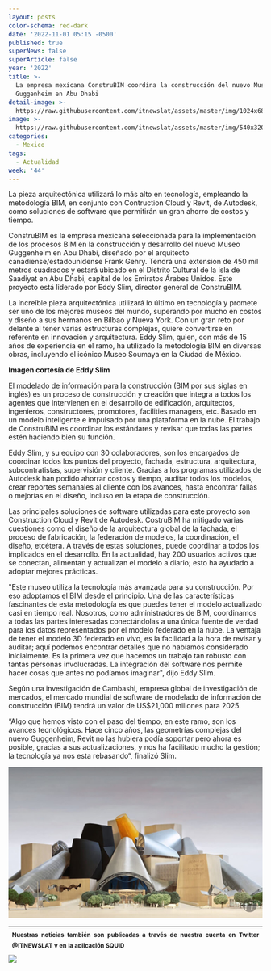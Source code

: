 ```yaml
---
layout: posts
color-schema: red-dark
date: '2022-11-01 05:15 -0500'
published: true
superNews: false
superArticle: false
year: '2022'
title: >-
  La empresa mexicana ConstruBIM coordina la construcción del nuevo Museo
  Guggenheim en Abu Dhabi
detail-image: >-
  https://raw.githubusercontent.com/itnewslat/assets/master/img/1024x680/Museo-Guggenheim-g.jpg
image: >-
  https://raw.githubusercontent.com/itnewslat/assets/master/img/540x320/Museo-Guggenheim-p.jpg
categories:
  - Mexico
tags:
  - Actualidad
week: '44'
---
```

La pieza arquitectónica utilizará lo más alto en tecnología, empleando la metodología BIM, en conjunto con Contruction Cloud y Revit, de Autodesk, como soluciones de software que permitirán un gran ahorro de costos y tiempo.
 
ConstruBIM es la empresa mexicana seleccionada para la implementación de los procesos BIM en la construcción y desarrollo del nuevo Museo Guggenheim en Abu Dhabi, diseñado por el arquitecto canadiense/estadounidense Frank Gehry. Tendrá una extensión de 450 mil metros cuadrados y estará ubicado en el Distrito Cultural de la isla de Saadiyat en Abu Dhabi, capital de los Emiratos Árabes Unidos. Este proyecto está liderado por Eddy Slim, director general de ConstruBIM.
 
La increíble pieza arquitectónica utilizará lo último en tecnología y promete ser uno de los mejores museos del mundo, superando por mucho en costos y diseño a sus hermanos en Bilbao y Nueva York. Con un gran reto por delante al tener varias estructuras complejas, quiere convertirse en referente en innovación y arquitectura. Eddy Slim, quien, con más de 15 años de experiencia en el ramo, ha utilizado la metodología BIM en diversas obras, incluyendo el icónico Museo Soumaya en la Ciudad de México.
 
**Imagen cortesía de Eddy Slim**

El modelado de información para la construcción (BIM por sus siglas en inglés) es un proceso de construcción y creación que integra a todos los agentes que intervienen en el desarrollo de edificación, arquitectos, ingenieros, constructores, promotores, facilities managers, etc. Basado en un modelo inteligente e impulsado por una plataforma en la nube. El trabajo de ConstruBIM es coordinar los estándares y revisar que todas las partes estén haciendo bien su función.
 
Eddy Slim, y su equipo con 30 colaboradores, son los encargados de coordinar todos los puntos del proyecto, fachada, estructura, arquitectura, subcontratistas, supervisión y cliente. Gracias a los programas utilizados de Autodesk han podido ahorrar costos y tiempo, auditar todos los modelos, crear reportes semanales al cliente con los avances, hasta encontrar fallas o mejorías en el diseño, incluso en la etapa de construcción.

Las principales soluciones de software utilizadas para este proyecto son Construction Cloud y Revit de Autodesk. CostruBIM ha mitigado varias cuestiones como el diseño de la arquitectura global de la fachada, el proceso de fabricación, la federación de modelos, la coordinación, el diseño, etcétera. A través de estas soluciones, puede coordinar a todos los implicados en el desarrollo. En la actualidad, hay 200 usuarios activos que se conectan, alimentan y actualizan el modelo a diario; esto ha ayudado a adoptar mejores prácticas.

"Este museo utiliza la tecnología más avanzada para su construcción. Por eso adoptamos el BIM desde el principio. Una de las características fascinantes de esta metodología es que puedes tener el modelo actualizado casi en tiempo real. Nosotros, como administradores de BIM, coordinamos a todas las partes interesadas conectándolas a una única fuente de verdad para los datos representados por el modelo federado en la nube. La ventaja de tener el modelo 3D federado en vivo, es la facilidad a la hora de revisar y auditar; aquí podemos encontrar detalles que no habíamos considerado inicialmente. Es la primera vez que hacemos un trabajo tan robusto con tantas personas involucradas. La integración del software nos permite hacer cosas que antes no podíamos imaginar", dijo Eddy Slim.
 
Según una investigación de Cambashi, empresa global de investigación de mercados, el mercado mundial de software de modelado de información de construcción (BIM) tendrá un valor de US$21,000 millones para 2025.
 
“Algo que hemos visto con el paso del tiempo, en este ramo, son los avances tecnológicos. Hace cinco años, las geometrías complejas del nuevo Guggenheim, Revit no las hubiera podía soportar pero ahora es posible, gracias a sus actualizaciones, y nos ha facilitado mucho la gestión; la tecnología ya nos esta rebasando“, finalizó Slim.

![](https://raw.githubusercontent.com/itnewslat/assets/master/img/540x320/Museo-Guggenheim-p.jpg)

<table style="height: 42px;" width="569">
<tbody>
<tr>
<td style="text-align: justify;"><sub><strong>Nuestras noticias también son publicadas a través de nuestra cuenta en Twitter <a href="https://twitter.com/itnewslat?lang=es">@ITNEWSLAT</a> y en la aplicación <a href="https://squidapp.co/en/">SQUID</a></strong></sub></td>
</tr>
</tbody>
</table>

<img src="https://tracker.metricool.com/c3po.jpg?hash=56f88a41e39ab42c063cc51676587a04"/>